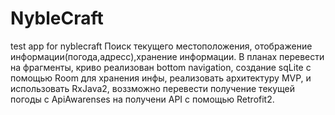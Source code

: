 # NybleCraft
test app for nyblecraft
Поиск текущего местоположения, отображение информации(погода,адресс),хранение информации.
В планах перевести на фрагменты, криво реализован bottom navigation, создание sqLite с помощью Room для хранения инфы,
реализовать архитектуру MVP, и использовать RxJava2, воззможно перевести получение текущей погоды с ApiAwarenses на получени API с помощью
Retrofit2.
